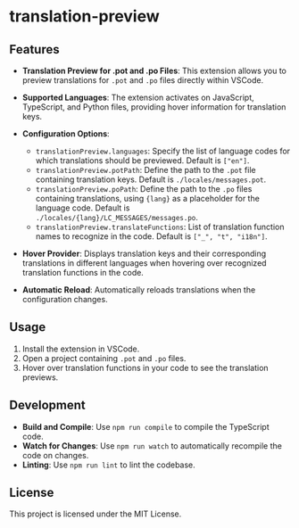 # translation-preview

## Features

- **Translation Preview for .pot and .po Files**: This extension allows you to preview translations for `.pot` and `.po` files directly within VSCode.
- **Supported Languages**: The extension activates on JavaScript, TypeScript, and Python files, providing hover information for translation keys.
- **Configuration Options**:

  - `translationPreview.languages`: Specify the list of language codes for which translations should be previewed. Default is `["en"]`.
  - `translationPreview.potPath`: Define the path to the `.pot` file containing translation keys. Default is `./locales/messages.pot`.
  - `translationPreview.poPath`: Define the path to the `.po` files containing translations, using `{lang}` as a placeholder for the language code. Default is `./locales/{lang}/LC_MESSAGES/messages.po`.
  - `translationPreview.translateFunctions`: List of translation function names to recognize in the code. Default is `["_", "t", "i18n"]`.
- **Hover Provider**: Displays translation keys and their corresponding translations in different languages when hovering over recognized translation functions in the code.
- **Automatic Reload**: Automatically reloads translations when the configuration changes.

## Usage

1. Install the extension in VSCode.
2. Open a project containing `.pot` and `.po` files.
3. Hover over translation functions in your code to see the translation previews.

## Development

- **Build and Compile**: Use `npm run compile` to compile the TypeScript code.
- **Watch for Changes**: Use `npm run watch` to automatically recompile the code on changes.
- **Linting**: Use `npm run lint` to lint the codebase.

## License

This project is licensed under the MIT License.

